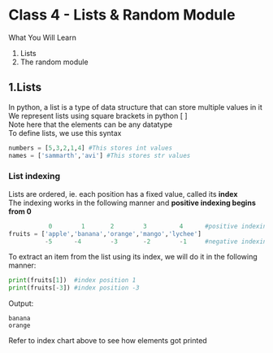 <h1>Class 4 - Lists & Random Module</h1>

What You Will Learn
<ol>
  <li>Lists
  <li>The random module
</ol>

## 1.Lists
In python, a list is a type of data structure that can store multiple values in it
<br>We represent lists using square brackets in python [ ]
<br>Note here that the elements can be any datatype
<br>To define lists, we use this syntax
```python
numbers = [5,3,2,1,4] #This stores int values
names = ['sammarth','avi'] #This stores str values
```
### List indexing
Lists are ordered, ie. each position has a fixed value, called its <b>index</b>
<br>The indexing works in the following manner and <b>positive indexing begins from 0</b>
```python
           0        1       2        3         4      #positive indexing
fruits = ['apple','banana','orange','mango','lychee']
          -5      -4        -3       -2        -1     #negative indexing
``` 
To extract an item from the list using its index, we will do it in the following manner:
```python
print(fruits[1])  #index position 1  
print(fruits[-3]) #index position -3
```
Output:
```
banana
orange 
```
Refer to index chart above to see how elements got printed
